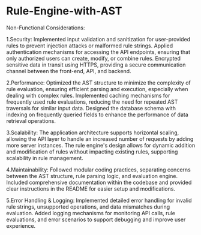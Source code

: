 # Rule-Engine-with-AST
Non-Functional Considerations:

1.Security:
Implemented input validation and sanitization for user-provided rules to prevent injection attacks or malformed rule strings.
Applied authentication mechanisms for accessing the API endpoints, ensuring that only authorized users can create, modify, or combine rules.
Encrypted sensitive data in transit using HTTPS, providing a secure communication channel between the front-end, API, and backend.

2.Performance:
Optimized the AST structure to minimize the complexity of rule evaluation, ensuring efficient parsing and execution, especially when dealing with complex rules.
Implemented caching mechanisms for frequently used rule evaluations, reducing the need for repeated AST traversals for similar input data.
Designed the database schema with indexing on frequently queried fields to enhance the performance of data retrieval operations.

3.Scalability:
The application architecture supports horizontal scaling, allowing the API layer to handle an increased number of requests by adding more server instances.
The rule engine's design allows for dynamic addition and modification of rules without impacting existing rules, supporting scalability in rule management.

4.Maintainability:
Followed modular coding practices, separating concerns between the AST structure, rule parsing logic, and evaluation engine.
Included comprehensive documentation within the codebase and provided clear instructions in the README for easier setup and modifications.

5.Error Handling & Logging:
Implemented detailed error handling for invalid rule strings, unsupported operations, and data mismatches during evaluation.
Added logging mechanisms for monitoring API calls, rule evaluations, and error scenarios to support debugging and improve user experience.
